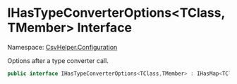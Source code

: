 # IHasTypeConverterOptions&lt;TClass,TMember&gt; Interface

Namespace: [CsvHelper.Configuration](/api/CsvHelper.Configuration)

Options after a type converter call.

```cs
public interface IHasTypeConverterOptions<TClass,TMember> : IHasMap<TClass>, IBuildableClass<TClass>, IHasDefault<TClass,TMember>, IHasValidate<TClass,TMember>
```
